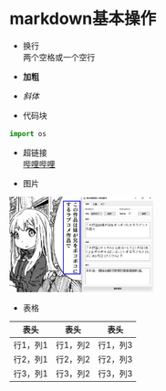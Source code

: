 # markdown基本操作

- 换行  
两个空格或一个空行

- **加粗**

- *斜体*

- 代码块
```python
import os
```

- 超链接  
[哔哩哔哩](https://www.bilibili.com/)

- 图片
<img src="https://github.com/umas2022/auto_trans/blob/main/readme/shot.jpg" width="50%" height="50%">

- 表格  

| 表头     | 表头     | 表头     |
| -------- | -------- | -------- |
| 行1，列1 | 行1，列2 | 行1，列3 |
| 行2，列1 | 行2，列2 | 行2，列3 |
| 行3，列1 | 行3，列2 | 行3，列3 |
